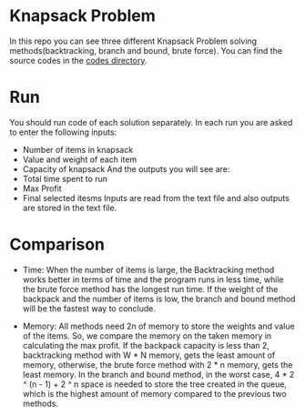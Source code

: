 # Knapsack Problem

In this repo you can see three different Knapsack Problem solving methods(backtracking, branch and bound, brute force). You can find the source codes in the [codes directory](./codes).


# Run

You should run code of each solution separately. In each run you are asked to enter the following inputs:
- Number of items in knapsack
- Value and weight of each item
- Capacity of knapsack
And the outputs you will see are:
- Total time spent to run
- Max Profit
- Final selected itesms
Inputs are read from the text file and also outputs are stored in the text file.

# Comparison

- Time: When the number of items is large, the Backtracking method works better in terms of time and the program runs in less time, while the brute force method has the longest run time. If the weight of the backpack and the number of items is low, the branch and bound method will be the fastest way to conclude.

- Memory: All methods need 2n of memory to store the weights and value of the items. So, we compare the memory on the taken memory in calculating the max profit. If the backpack capacity is less than 2, backtracking method with W * N memory, gets the least amount of memory, otherwise, the brute force method with 2 * n memory, gets the least memory. In the branch and bound method, in the worst case, 4 * 2 ^ (n - 1) + 2 ^ n space is needed to store the tree created in the queue, which is the highest amount of memory compared to the previous two methods.
